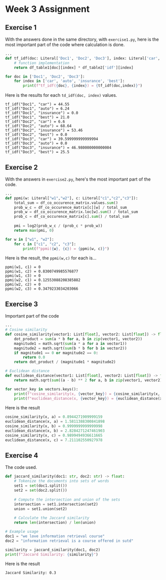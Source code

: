# Week 3 Assignment
## Exercise 1
With the answers done in the same directory, with `exercise1.py`, here is the most important part of the code where calculation is done.

```python
...
def tf_idf(doc: Literal['Doc1', 'Doc2', 'Doc3'], index: Literal['car', 'auto', 'insurance', 'best']) -> float:
    # function implementation
    return df_table1[doc][index] * df_table2['idf'][index]

for doc in ['Doc1', 'Doc2', 'Doc3']:
    for index in ['car', 'auto', 'insurance', 'best']:
        print(f"tf_idf({doc}, {index}) = {tf_idf(doc,index)}")
```

Here is the results for each `td_idf(doc, index)` values.
```
tf_idf("Doc1", "car") = 44.55
tf_idf("Doc1", "auto") = 6.24
tf_idf("Doc1", "insurance") = 0.0
tf_idf("Doc1", "best") = 21.0
tf_idf("Doc2", "car") = 6.6
tf_idf("Doc2", "auto") = 68.64
tf_idf("Doc2", "insurance") = 53.46
tf_idf("Doc2", "best") = 0.0
tf_idf("Doc3", "car") = 39.599999999999994
tf_idf("Doc3", "auto") = 0.0
tf_idf("Doc3", "insurance") = 46.980000000000004
tf_idf("Doc3", "best") = 25.5
```

## Exercise 2
With the answers in `exercise2.py`, here's the most important part of the code.

```python
...
def ppmi(w: Literal["w1","w2"], c: Literal["c1","c2","c3"]):
    total_sum = df_co_occurence_matrix.values.sum()
    prob_w_c = df_co_occurence_matrix[c][w] / total_sum
    prob_w = df_co_occurence_matrix.loc[w].sum() / total_sum
    prob_c = df_co_occurence_matrix[c].sum() / total_sum
    
    pmi = log2(prob_w_c / (prob_c * prob_w))
    return max(pmi, 0)

for w in ["w1", "w2"]:
    for c in ["c1", "c2", "c3"]:
        print(f"ppmi({w}, {c}) = {ppmi(w, c)}")
```

Here is the result, the `ppmi(w,c)` for each is...
```
ppmi(w1, c1) = 0
ppmi(w1, c2) = 0.8300749985576877
ppmi(w1, c3) = 0
ppmi(w2, c1) = 0.12553088208385882
ppmi(w2, c2) = 0
ppmi(w2, c3) = 0.3479233034203066
```

## Exercise 3
Important part of the code
```python
...
# Cosine similarity
def cosine_similarity(vector1: List[float], vector2: List[float]) -> float:
    dot_product = sum(a * b for a, b in zip(vector1, vector2))
    magnitude1 = math.sqrt(sum(a * a for a in vector1))
    magnitude2 = math.sqrt(sum(b * b for b in vector2))
    if magnitude1 == 0 or magnitude2 == 0:
        return 0.0
    return dot_product / (magnitude1 * magnitude2)

# Euclidean distance
def euclidean_distance(vector1: List[float], vector2: List[float]) -> float:
    return math.sqrt(sum((a - b) ** 2 for a, b in zip(vector1, vector2)))

for vector_key in vectors.keys():
    print(f"cosine_similarity(x, {vector_key}) = {cosine_similarity(x, vectors[vector_key])}")
    print(f"euclidean_distance(x, {vector_key}) = {euclidean_distance(x, vectors[vector_key])}")
```

Here is the result
```python
cosine_similarity(x, a) = 0.8944271909999159
euclidean_distance(x, a) = 1.5811388300841898
cosine_similarity(x, b) = 0.9999999999999998
euclidean_distance(x, b) = 2.8284271247461903
cosine_similarity(x, c) = 0.9899494936611665
euclidean_distance(x, c) = 7.211102550927978
```

## Exercise 4
The code used.
```python
def jaccard_similarity(doc1: str, doc2: str) -> float:
    # Tokenize the documents into sets of words
    set1 = set(doc1.split())
    set2 = set(doc2.split())
    
    # Compute the intersection and union of the sets
    intersection = set1.intersection(set2)
    union = set1.union(set2)
    
    # Calculate the Jaccard similarity
    return len(intersection) / len(union)

# Example usage
doc1 = "we love information retrieval course"
doc2 = "information retrieval is a course offered in sutd"

similarity = jaccard_similarity(doc1, doc2)
print(f"Jaccard Similarity: {similarity}")
```

Here is the result
```
Jaccard Similarity: 0.3
```